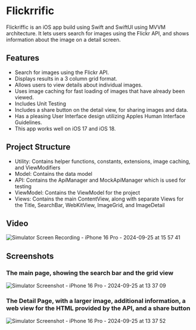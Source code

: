 # Flickrrific
Flickriffic is an iOS app build using Swift and SwiftUI using MVVM architecture. It lets users search for images using the Flickr API, and shows information about the image on a detail screen.

## Features
- Search for images using the Flickr API.
- Displays results in a 3 column grid format.
- Allows users to view details about individual images.
- Uses image caching for fast loading of images that have already been viewed.
- Includes Unit Testing
- Includes a share button on the detail view, for sharing images and data.
- Has a pleasing User Interface design utilizing Apples Human Interface Guidelines.
- This app works well on iOS 17 and iOS 18.

## Project Structure
- Utility: Contains helper functions, constants, extensions, image caching, and ViewModifiers
- Model: Contains the data model
- API: Contains the ApiManager and MockApiManager which is used for testing
- ViewModel: Contains the ViewModel for the project
- Views: Contains the main ContentView, along with separate Views for the Title, SearchBar, WebKitView, ImageGrid, and ImageDetail

## Video
![Simulator Screen Recording - iPhone 16 Pro - 2024-09-25 at 15 57 41](https://github.com/user-attachments/assets/388e3f49-48f5-4b23-beea-7685d827c035)


## Screenshots
### The main page, showing the search bar and the grid view
![Simulator Screenshot - iPhone 16 Pro - 2024-09-25 at 13 37 09](https://github.com/user-attachments/assets/d5d2ff9f-395d-4c59-8fcf-86ef40055709)


### The Detail Page, with a larger image, additional information, a web view for the HTML provided by the API, and a share button
![Simulator Screenshot - iPhone 16 Pro - 2024-09-25 at 13 37 52](https://github.com/user-attachments/assets/074a505c-afcf-4282-9627-b4636bec69f8)
